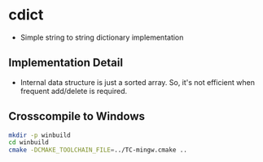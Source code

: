 # cdict 
+ Simple string to string dictionary implementation

## Implementation Detail
+ Internal data structure is just a sorted array. So, it's not efficient when frequent add/delete is required.


## Crosscompile to Windows
```sh
mkdir -p winbuild
cd winbuild
cmake -DCMAKE_TOOLCHAIN_FILE=../TC-mingw.cmake ..

```